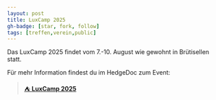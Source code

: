 ```yaml
---
layout: post
title: LuxCamp 2025
gh-badge: [star, fork, follow]
tags: [treffen,verein,public]
---
```


Das LuxCamp 2025 findet vom 7.-10. August wie gewohnt in Brütisellen statt.

Für mehr Information findest du im HedgeDoc zum Event:

> [⛺ **LuxCamp 2025**](https://md.coredump.ch/FwmYUsYlR0afddohFLaKcA)
